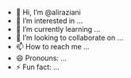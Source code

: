 - 👋 Hi, I’m @aliraziani
- 👀 I’m interested in ...
- 🌱 I’m currently learning ...
- 💞️ I’m looking to collaborate on ...
- 📫 How to reach me ...
- 😄 Pronouns: ...
- ⚡ Fun fact: ...

<!---
aliraziani/aliraziani is a ✨ special ✨ repository because its `README.md` (this file) appears on your GitHub profile.
You can click the Preview link to take a look at your changes.
--->
